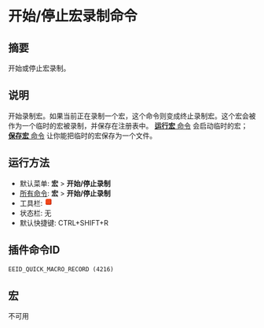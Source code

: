 # 开始/停止宏录制命令

## 摘要

开始或停止宏录制。

## 说明

开始录制宏。如果当前正在录制一个宏，这个命令则变成终止录制宏。这个宏会被作为一个临时的宏被录制，并保存在注册表中。 [**运行宏** 命令](quick_macro_run) 会启动临时的宏； [**保存宏** 命令](macro_save) 让你能把临时的宏保存为一个文件。

## 运行方法

- 默认菜单: **宏** \> **开始/停止录制**
- [所有命令](../tools/all_commands): **宏**
\> **开始/停止录制**
- 工具栏: ![](../../images/quickmacrorecord.png)
- 状态栏: 无
- 默认快捷键: CTRL+SHIFT+R

## 插件命令ID

```
EEID_QUICK_MACRO_RECORD (4216)
```

## 宏

不可用
